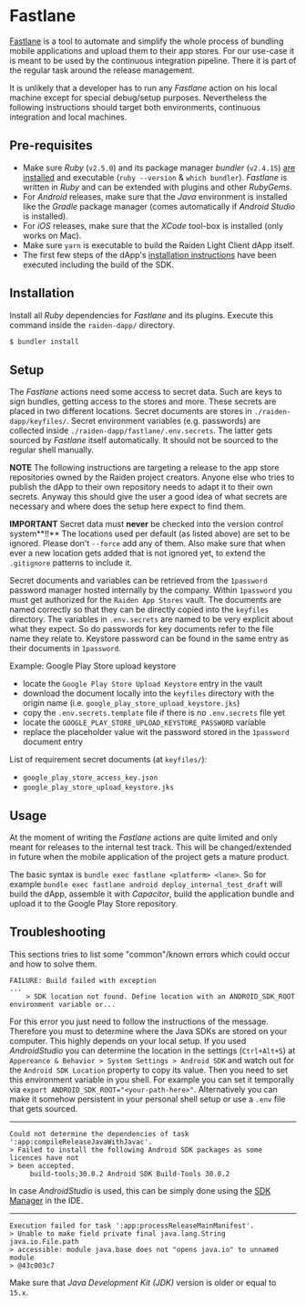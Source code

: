 # Fastlane

[Fastlane](https://docs.fastlane.tools/) is a tool to automate and simplify the
whole process of bundling mobile applications and upload them to their app
stores. For our use-case it is meant to be used by the continuous integration
pipeline. There it is part of the regular task around the release management.

It is unlikely that a developer has to run any _Fastlane_ action on his local
machine except for special debug/setup purposes. Nevertheless the following
instructions should target both environments, continuous integration and local
machines.


## Pre-requisites

- Make sure _Ruby_ (`v2.5.0`) and its package manager _bundler_ (`v2.4.15`) [are
  installed](https://www.ruby-lang.org/en/documentation/installation/) and
  executable (`ruby --version` & `which bundler`). _Fastlane_ is written in
  _Ruby_ and can be extended with plugins and other _RubyGems_.
- For _Android_ releases, make sure that the _Java_ environment is installed like
  the _Gradle_ package manager (comes automatically if _Android Studio_ is
  installed).
- For _iOS_ releases, make sure that the _XCode_ tool-box is installed (only
  works on Mac).
- Make sure `yarn` is executable to build the Raiden Light Client dApp itself.
- The first few steps of the dApp's [installation
  instructions](https://github.com/raiden-network/light-client#install-and-run-the-dapp)
  have been executed including the build of the SDK.


## Installation

Install all _Ruby_ dependencies for _Fastlane_ and its plugins. Execute this
command inside the `raiden-dapp/` directory.

```sh
$ bundler install
```

## Setup

The _Fastlane_ actions need some access to secret data. Such are keys to sign
bundles, getting access to the stores and more. These secrets are placed in two
different locations. Secret documents are stores in `./raiden-dapp/keyfiles/`.
Secret environment variables (e.g. passwords) are collected inside
`./raiden-dapp/fastlane/.env.secrets`. The latter gets sourced by _Fastlane_
itself automatically. It should not be sourced to the regular shell manually.

**NOTE**
The following instructions are targeting a release to the app store repositories
owned by the Raiden project creators. Anyone else who tries to publish the dApp
to their own repository needs to adapt it to their own secrets. Anyway this
should give the user a good idea of what secrets are necessary and where does
the setup here expect to find them.

**IMPORTANT**
Secret data must **never** be checked into the version control system**!!** The
locations used per default (as listed above) are set to be ignored. Please
don't `--force` add any of them. Also make sure that when ever a new location gets
added that is not ignored yet, to extend the `.gitignore` patterns to include
it.

Secret documents and variables can be retrieved from the `1password` password
manager hosted internally by the company. Within `1password` you must get
authorized for the `Raiden App Stores` vault. The documents are named correctly
so that they can be directly copied into the `keyfiles` directory. The variables
in `.env.secrets` are named to be very explicit about what they expect. So do
passwords for key documents refer to the file name they relate to. Keystore
password can be found in the same entry as their documents in `1password`.

Example: Google Play Store upload keystore
  - locate the `Google Play Store Upload Keystore` entry in the vault
  - download the document locally into the `keyfiles` directory with the origin
    name (i.e. `google_play_store_upload_keystore.jks`)
  - copy the `.env.secrets.template` file if there is no `.env.secrets` file yet
  - locate the `GOOGLE_PLAY_STORE_UPLOAD_KEYSTORE_PASSWORD` variable
  - replace the placeholder value wit the password stored in the `1password`
    document entry

List of requirement secret documents (at `keyfiles/`):
  - `google_play_store_access_key.json`
  - `google_play_store_upload_keystore.jks`


## Usage

At the moment of writing the _Fastlane_ actions are quite limited and only
meant for releases to the internal test track. This will be changed/extended in
future when the mobile application of the project gets a mature product.

The basic syntax is `bundle exec fastlane <platform> <lane>`. So for example
`bundle exec fastlane android deploy_internal_test_draft` will build the dApp,
assemble it with _Capacitor_, build the application bundle and upload it to the
Google Play Store repository.


## Troubleshooting

This sections tries to list some "common"/known errors which could occur and how
to solve them.

```
FAILURE: Build failed with exception
...
    > SDK location not found. Define location with an ANDROID_SDK_ROOT environment variable or...
```

For this error you just need to follow the instructions of the message.
Therefore you must to determine where the Java SDKs are stored on your computer.
This highly depends on your local setup. If you used _AndroidStudio_ you can
determine the location in the settings (`Ctrl+Alt+S`) at `Appereance & Behavior > System Settings > Android SDK`
and watch out for the `Android SDK Location` property to copy its value.
Then you need to set this environment variable in you shell. For example you can
set it temporally via `export ANDROID_SDK_ROOT="<your-path-here>"`.
Alternatively you can make it somehow persistent in your personal shell setup or
use a `.env` file that gets sourced.

---

```
Could not determine the dependencies of task ':app:compileReleaseJavaWithJavac'.
> Failed to install the following Android SDK packages as some licences have not
> been accepted.
     build-tools;30.0.2 Android SDK Build-Tools 30.0.2
```

In case _AndroidStudio_ is used, this can be simply done using the [SDK
Manager](https://developer.android.com/studio/intro/update#sdk-manager) in the
IDE.

---

```
Execution failed for task ':app:processReleaseMainManifest'.
> Unable to make field private final java.lang.String java.io.File.path
> accessible: module java.base does not "opens java.io" to unnamed module
> @43c003c7
```

Make sure that _Java Development Kit (JDK)_ version is older or equal to `15.x`.
